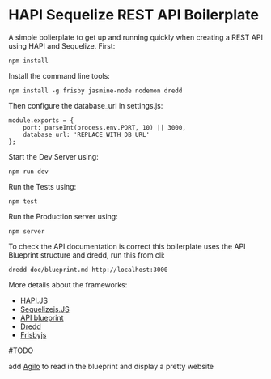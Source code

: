 HAPI Sequelize REST API Boilerplate
===================================

A simple bolierplate to get up and running quickly when creating a REST API using HAPI and Sequelize. First:

    npm install
    
Install the command line tools:

    npm install -g frisby jasmine-node nodemon dredd

Then configure the database_url in settings.js:

    module.exports = {
        port: parseInt(process.env.PORT, 10) || 3000,
        database_url: 'REPLACE_WITH_DB_URL'
    };
    
Start the Dev Server using:

    npm run dev
    
Run the Tests using:

    npm test
    
Run the Production server using:

    npm server
    
To check the API documentation is correct this boilerplate uses the API Blueprint structure and dredd, run this from cli:

    dredd doc/blueprint.md http://localhost:3000
    
More details about the frameworks:

- [HAPI.JS](http://hapijs.com)
- [Sequelizejs.JS](http://sequelizejs.com)
- [API blueprint](http://apiary.io/blueprint)
- [Dredd](https://github.com/apiaryio/dredd)
- [Frisbyjs](http://frisbyjs.com/)


#TODO

add [Agilo](https://github.com/danielgtaylor/aglio) to read in the blueprint and display a pretty website
